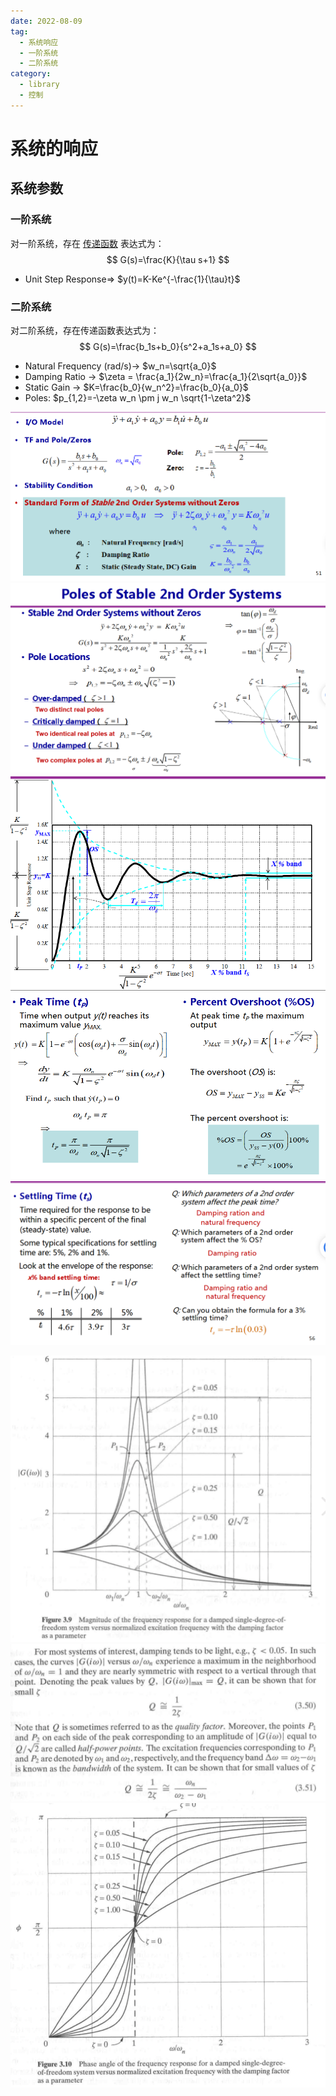 ```yaml
---
date: 2022-08-09
tag:
  - 系统响应
  - 一阶系统
  - 二阶系统
category:
  - library
  - 控制
---
```



# 系统的响应


## 系统参数

### 一阶系统

对一阶系统，存在 [传递函数](.//) 表达式为：
$$
G(s)=\frac{K}{\tau s+1}
$$


- Unit Step Response=> $y(t)=K-Ke^{-\frac{1}{\tau}t}$

### 二阶系统

对二阶系统，存在传递函数表达式为：
$$
G(s)=\frac{b_1s+b_0}{s^2+a_1s+a_0}
$$


- Natural Frequency (rad/s)-> $w_n=\sqrt{a_0}$
- Damping Ratio -> $\zeta = \frac{a_1}{2w_n}=\frac{a_1}{2\sqrt{a_0}}$
- Static Gain -> $K=\frac{b_0}{w_n^2}=\frac{b_0}{a_0}$
- Poles: $p_{1,2}=-\zeta w_n \pm j w_n \sqrt{1-\zeta^2}$

![Pasted image 20210803170510](./assets/Pasted-image-20210803170510.png)
![Pasted image 20210803170427](./assets/Pasted-image-20210803170427.png)
![Pasted image 20210803170720](./assets/Pasted-image-20210803170720.png)
![Pasted image 20210803170728](./assets/Pasted-image-20210803170728.png)
![Pasted image 20210803170832](./assets/Pasted-image-20210803170832.png)

![Pasted image 20210818154452](./assets/Pasted-image-20210818154452.png)
![Pasted image 20210818154610](./assets/Pasted-image-20210818154610.png)
![Pasted image 20210818154633](./assets/Pasted-image-20210818154633.png)
